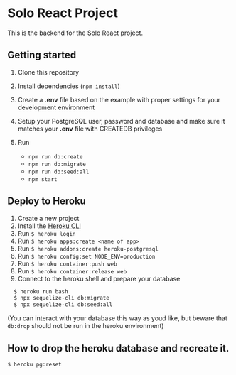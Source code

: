 # Solo React Project

This is the backend for the Solo React project.

## Getting started

1. Clone this repository
2. Install dependencies (`npm install`)
3. Create a **.env** file based on the example with proper settings for your
   development environment
4. Setup your PostgreSQL user, password and database and make sure it matches your **.env** file with CREATEDB privileges

5. Run
   * `npm run db:create`
   * `npm run db:migrate`
   * `npm run db:seed:all`
   * `npm start`

## Deploy to Heroku

1. Create a new project
2. Install the [Heroku CLI](https://devcenter.heroku.com/articles/heroku-command-line)
3. Run `$ heroku login`
4. Run `$ heroku apps:create <name of app>`
5. Run `$ heroku addons:create heroku-postgresql`
6. Run `$ heroku config:set NODE_ENV=production`
7. Run `$ heroku container:push web`
8. Run `$ heroku container:release web`
9. Connect to the heroku shell and prepare your database

```bash
  $ heroku run bash
  $ npx sequelize-cli db:migrate
  $ npx sequelize-cli db:seed:all
```

(You can interact with your database this way as youd like, but beware that `db:drop` should not be run in the heroku environment)

## How to drop the heroku database and recreate it.

```bash
$ heroku pg:reset
```
